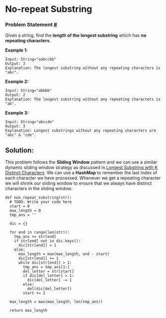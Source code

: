 # No-repeat Substring

### Problem Statement [#](https://www.educative.io/courses/grokking-the-coding-interview/YMzBx1gE5EO#problem-statement)

Given a string, find the **length of the longest substring** which has **no repeating characters**.

**Example 1:**

```
Input: String="aabccbb"
Output: 3
Explanation: The longest substring without any repeating characters is "abc".
```

**Example 2:**

```
Input: String="abbbb"
Output: 2
Explanation: The longest substring without any repeating characters is "ab".
```

**Example 3:**

```
Input: String="abccde"
Output: 3
Explanation: Longest substrings without any repeating characters are "abc" & "cde".
```



## Solution:

This problem follows the **Sliding Window** pattern and we can use a similar dynamic sliding window strategy as discussed in [Longest Substring with K Distinct Characters](https://www.educative.io/collection/page/5668639101419520/5671464854355968/5698217712812032/). We can use a **HashMap** to remember the last index of each character we have processed. Whenever we get a repeating character we will shrink our sliding window to ensure that we always have distinct characters in the sliding window.

```
def non_repeat_substring(str):
  # TODO: Write your code here
  start = 0
  max_length = 0
  tmp_ans = ''

  dic = {}

  for end in range(len(str)):
    tmp_ans += str[end]
    if str[end] not in dic.keys():
      dic[str[end]] = 1
    else:
      max_length = max(max_length, end - start)
      dic[str[end]] += 1
      while dic[str[end]] > 1:
        tmp_ans = tmp_ans[1:]
        del_letter = str[start]
        if dic[del_letter] > 1:
          dic[del_letter] -= 1
        else:
          del(dic[del_letter])
        start += 1
  
  max_length = max(max_length, len(tmp_ans))

  return max_length
```

